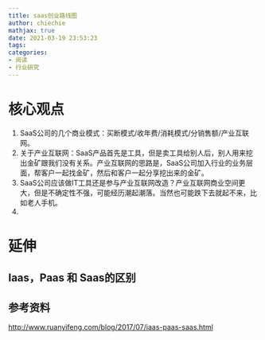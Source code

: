 ```yaml
---
title: saas创业路线图
author: chiechie
mathjax: true
date: 2021-03-19 23:53:23
tags:
categories:
- 阅读
- 行业研究
---
```


# 核心观点
1. SaaS公司的几个商业模式：买断模式/收年费/消耗模式/分销售额/产业互联网。
2. 关于产业互联网：SaaS产品首先是工具，但是卖工具给别人后，别人用来挖出金矿跟我们没有关系。产业互联网的思路是，SaaS公司加入行业的业务层面，帮客户一起找金矿，然后和客户一起分享挖出来的金矿。
3. SaaS公司应该做IT工具还是参与产业互联网改造？产业互联网商业空间更大，但是不确定性不强，可能经历潮起潮落。当然也可能跌下去就起不来，比如老人手机。
4. 


# 延伸

## Iaas，Paas 和 Saas的区别



## 参考资料
http://www.ruanyifeng.com/blog/2017/07/iaas-paas-saas.html